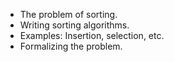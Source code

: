 * The problem of sorting.
* Writing sorting algorithms.
* Examples: Insertion, selection, etc.
* Formalizing the problem.
